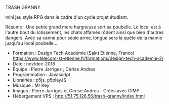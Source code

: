TRASH GRANNY

mini jeu style RPG dans le cadre d'un cycle projet étudiant.

Résumé : Une petite grand mère hargneuse sort sa poubelle.
Le local est à l'autre bout du lotissement, les chats affamés rôdent
ainsi que bien d'autres dangers. Avec sa canne pour seule arme, longue 
sera la quête de la mamie jusqu'au local poubelle...
 
- Formation : Design Tech Académie (Saint Étienne, France) 
	https://www.telecom-st-etienne.fr/formations/design-tech-academie-2/
- Date : nov/dec-2018
- Équipe : Pierre Jarriges ; Cerise Andres
- Programmation : Javascript
- Librairies : p5js, p5playJS
- Musique : Mr Key
- Images : Pierre Jarriges et Cerise Andres - Crées avec GIMP
- Hébergement VPS : http://51.75.126.56/trash-granny/index.html


